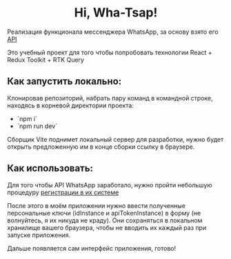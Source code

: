 <h1 align='center'>Hi, Wha-Tsap!</h1>
<p>Реализация функционала мессенджера WhatsApp, за основу взято его <a href='https://green-api.com/docs/' target='_blank'>API</a></p>
<p>Это учебный проект для того чтобы попробовать технологии React + Redux Toolkit + RTK Query</p>

<h2>Как запустить локально:</h2>
<p>Клонировав репозиторий, набрать пару команд в командной строке, находясь в корневой директории проекта:</p>
<ul>
  <li>`npm i`</li>
  <li>`npm run dev`</li>
</ul>
<p>Сборщик Vite поднимет локальный сервер для разработки, нужно будет открыть предложенную им в конце сборки ссылку в браузере.</p>
<h2>Как использовать:</h2>
<p>Для того чтобы API WhatsApp заработало, нужно пройти небольшую процедуру <a href='https://green-api.com/docs/before-start/' target='_blank'>регистрации в их системе</a></p>
<p>После этого в моём приложении нужно ввести полученные персональные ключи (idInstance и apiTokenInstance) в форму (не волнуйтесь, я их никуда не краду). Они сохраняться в локальном хранилище вашего браузера, чтобы не вводить их каждый раз при запуске приложения.</p>
<p>Дальше появляется сам интерфейс приложения, готово!</p>
